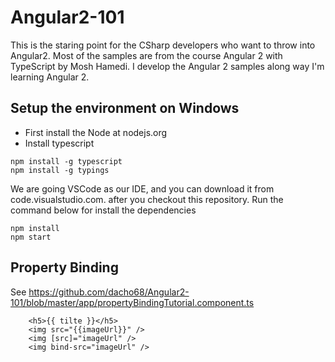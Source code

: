 # Angular2-101

This is the staring point for the CSharp developers who want to throw into Angular2.  Most of the samples are from the course Angular 2 with TypeScript by Mosh Hamedi.
I develop  the Angular 2 samples along way I'm learning Angular 2.

## Setup the environment on Windows
- First install the Node at nodejs.org
- Install typescript
```
npm install -g typescript
npm install -g typings
```

We are going VSCode as our IDE, and you can download it from  code.visualstudio.com. 
after you checkout this repository. Run the command below for install the dependencies

```
npm install
npm start
```

## Property Binding
See https://github.com/dacho68/Angular2-101/blob/master/app/propertyBindingTutorial.component.ts
``` html5
    <h5>{{ tilte }}</h5>
    <img src="{{imageUrl}}" />
    <img [src]="imageUrl" />
    <img bind-src="imageUrl" />
```